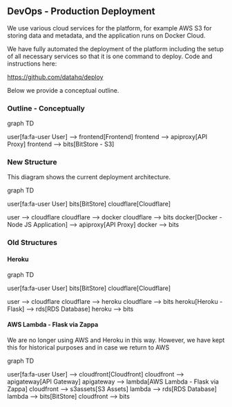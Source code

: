## DevOps - Production Deployment

We use various cloud services for the platform, for example AWS S3 for storing data and metadata, and the application runs on Docker Cloud.

We have fully automated the deployment of the platform including the setup of all necessary services so that it is one command to deploy. Code and instructions here:

https://github.com/datahq/deploy

Below we provide a conceptual outline.

### Outline - Conceptually

<div class="mermaid">
graph TD

  user[fa:fa-user User] --> frontend[Frontend]
  frontend --> apiproxy[API Proxy]
  frontend --> bits[BitStore - S3]
</div>

### New Structure

This diagram shows the current deployment architecture.

<div class="mermaid">
graph TD

  user[fa:fa-user User]
  bits[BitStore]
  cloudflare[Cloudflare]

  user --> cloudflare
  cloudflare --> docker
  cloudflare --> bits
  docker[Docker - Node JS Application] --> apiproxy[API Proxy]
  docker --> bits
</div>

### Old Structures

#### Heroku

<div class="mermaid">
graph TD

  user[fa:fa-user User]
  bits[BitStore]
  cloudflare[Cloudflare]

  user --> cloudflare
  cloudflare --> heroku
  cloudflare --> bits
  heroku[Heroku - Flask] --> rds[RDS Database]
  heroku --> bits
</div>

#### AWS Lambda - Flask via Zappa

We are no longer using AWS and Heroku in this way. However, we have kept this for historical purposes and in case we return to AWS

<div class="mermaid">
graph TD

  user[fa:fa-user User] --> cloudfront[Cloudfront]
  cloudfront --> apigateway[API Gateway]
  apigateway --> lambda[AWS Lambda - Flask via Zappa]
  cloudfront --> s3assets[S3 Assets]
  lambda --> rds[RDS Database]
  lambda --> bits[BitStore]
  cloudfront --> bits
</div>
